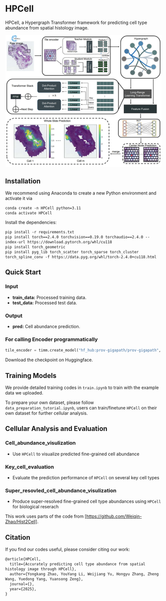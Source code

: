# HPCell

HPCell, a Hypergraph Transformer framework for predicting cell type abundance from spatial histology image.

![model.jpg](https://github.com/VitaIntelli-CQU/HPCell/blob/main/model.jpg)

## Installation  

We recommend using Anaconda to create a new Python environment and activate it via

```
conda create -n HPCell python=3.11
conda activate HPCell
```
Install the dependencies:
```
pip install -r requirements.txt
pip install torch==2.4.0 torchvision==0.19.0 torchaudio==2.4.0 --index-url https://download.pytorch.org/whl/cu118
pip install torch_geometric
pip install pyg_lib torch_scatter torch_sparse torch_cluster torch_spline_conv -f https://data.pyg.org/whl/torch-2.4.0+cu118.html
```

## Quick Start

### Input

* **train_data:**   Processed training data.
* **test_data:**    Processed test data.

### Output

* **pred:**   Cell abundance prediction.

### For calling Encoder programmatically

```python
tile_encoder = timm.create_model("hf_hub:prov-gigapath/prov-gigapath", pretrained=False, checkpoint_path=".../pytorch_model.bin")
```

Download the checkpoint on Huggingface.


## Training Models

We provide detailed training codes in `train.ipynb` to train with the example data we uploaded.

To prepare your own dataset, please follow `data_preparation_tutorial.ipynb`, users can train/finetune `HPCell` on their own dataset for further cellular analysis.


## Cellular Analysis and Evaluation

### Cell_abundance_visulization

- Use `HPCell` to visualize predicted fine-grained cell abundance

### Key_cell_evaluation

- Evaluate the prediction performance of `HPCell` on several key cell types

### Super_resovled_cell_abundance_visulization

- Produce super-resolved fine-grained cell type abundances using `HPCell` for biological reserach


This work uses parts of the code from [https://github.com/Weiqin-Zhao/Hist2Cell].

## Citation
If you find our codes useful, please consider citing our work:
```
@article{HPCell,
  title={Accurately predicting cell type abundance from spatial histology image through HPCell},
  author={Yongkang Zhao, YouYang Li, Weijiang Yu, Hongyu Zhang, Zheng Wang, Yuedong Yang, Yuansong Zeng},
  journal={},
  year={2025},
}
```
